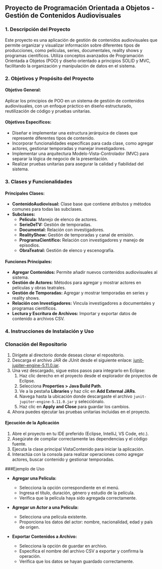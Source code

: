 ## Proyecto de Programación Orientada a Objetos - Gestión de Contenidos Audiovisuales

### 1. Descripción del Proyecto
Este proyecto es una aplicación de gestión de contenidos audiovisuales que permite organizar y visualizar información sobre diferentes tipos de producciones, como películas, series, documentales, reality shows y programas científicos. Utiliza conceptos avanzados de Programación Orientada a Objetos (POO) y diseño orientado a principios SOLID y MVC, facilitando la organización y manipulación de datos en el sistema.

### 2. Objetivos y Propósito del Proyecto
#### Objetivo General:
Aplicar los principios de POO en un sistema de gestión de contenidos audiovisuales, con un enfoque práctico en diseño estructurado, reutilización de código y pruebas unitarias.

#### Objetivos Específicos:
- Diseñar e implementar una estructura jerárquica de clases que represente diferentes tipos de contenido.
- Incorporar funcionalidades específicas para cada clase, como agregar actores, gestionar temporadas y manejar investigadores.
- Implementar una arquitectura Modelo-Vista-Controlador (MVC) para separar la lógica de negocio de la presentación.
- Realizar pruebas unitarias para asegurar la calidad y fiabilidad del sistema.

### 3. Clases y Funcionalidades
#### Principales Clases:
- **ContenidoAudiovisual:** Clase base que contiene atributos y métodos comunes para todas las subclases.
- **Subclases:**
  - **Película:** Manejo de elenco de actores.
  - **SerieDeTV:** Gestión de temporadas.
  - **Documental:** Relación con investigadores.
  - **RealityShow:** Gestión de temporadas y canal de emisión.
  - **ProgramaCientífico:** Relación con investigadores y manejo de episodios.
  - **ObraTeatral:** Gestión de elenco y escenografía.

#### Funciones Principales:
- **Agregar Contenidos:** Permite añadir nuevos contenidos audiovisuales al sistema.
- **Gestión de Actores:** Métodos para agregar y mostrar actores en películas y obras teatrales.
- **Gestión de Temporadas:** Agregar y mostrar temporadas en series y reality shows.
- **Relación con Investigadores:** Vincula investigadores a documentales y programas científicos.
- **Lectura y Escritura de Archivos:** Importar y exportar datos de contenido a archivos CSV.

### 4. Instrucciones de Instalación y Uso

### Clonación del Repositorio
1. Dirígete al directorio donde deseas clonar el repositorio.
2. Descarga el archivo JAR de JUnit desde el siguiente enlace: [junit-jupiter-engine-5.11.0.jar](https://repo.maven.apache.org/maven2/org/junit/jupiter/junit-jupiter-engine/5.11.0/junit-jupiter-engine-5.11.0.jar).
3. Una vez descargado, sigue estos pasos para integrarlo en Eclipse:
   1. Haz clic derecho en el proyecto desde el explorador de proyectos de Eclipse.
   2. Selecciona **Properties > Java Build Path**.
   3. Ve a la pestaña **Libraries** y haz clic en **Add External JARs**.
   4. Navega hasta la ubicación donde descargaste el archivo `junit-jupiter-engine-5.11.0.jar` y selecciónalo.
   5. Haz clic en **Apply and Close** para guardar los cambios.
4. Ahora puedes ejecutar las pruebas unitarias incluidas en el proyecto.

#### **Ejecución de la Aplicación**
1. Abre el proyecto en tu IDE preferido (Eclipse, IntelliJ, VS Code, etc.).
2. Asegúrate de compilar correctamente las dependencias y el código fuente.
3. Ejecuta la clase principal VistaContenido para iniciar la aplicación.
4. Interactúa con la consola para realizar operaciones como agregar actores, buscar contenido y gestionar temporadas.


###Ejemplo de Uso
- **Agregar una Película:**
  - Selecciona la opción correspondiente en el menú.
  - Ingresa el título, duración, género y estudio de la película.
  - Verifica que la película haya sido agregada correctamente.

- **Agregar un Actor a una Película:**
  - Selecciona una película existente.
  - Proporciona los datos del actor: nombre, nacionalidad, edad y país de origen.

- **Exportar Contenidos a Archivo:**
  - Selecciona la opción de guardar en archivo.
  - Especifica el nombre del archivo CSV a exportar y confirma la operación.
  - Verifica que los datos se hayan guardado correctamente.
